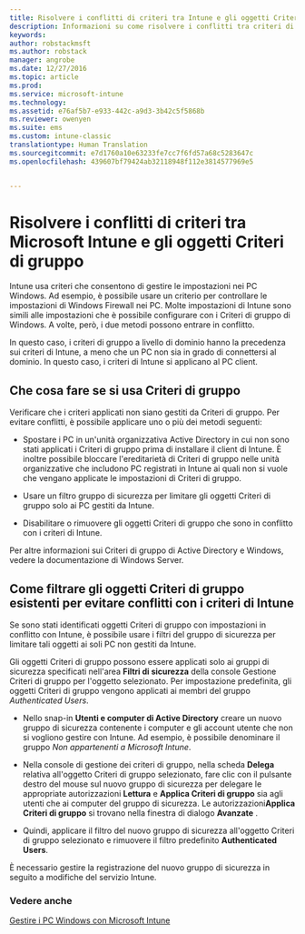 ```yaml
---
title: Risolvere i conflitti di criteri tra Intune e gli oggetti Criteri di gruppo | Documentazione Microsoft
description: Informazioni su come risolvere i conflitti tra criteri di configurazione di Intune e criteri di gruppo.
keywords: 
author: robstackmsft
ms.author: robstack
manager: angrobe
ms.date: 12/27/2016
ms.topic: article
ms.prod: 
ms.service: microsoft-intune
ms.technology: 
ms.assetid: e76af5b7-e933-442c-a9d3-3b42c5f5868b
ms.reviewer: owenyen
ms.suite: ems
ms.custom: intune-classic
translationtype: Human Translation
ms.sourcegitcommit: e7d1760a10e63233fe7cc7f6fd57a68c5283647c
ms.openlocfilehash: 439607bf79424ab32118948f112e3814577969e5


---
```


# <a name="resolve-group-policy-objects-gpo-and-microsoft-intune-policy-conflicts"></a>Risolvere i conflitti di criteri tra Microsoft Intune e gli oggetti Criteri di gruppo
Intune usa criteri che consentono di gestire le impostazioni nei PC Windows. Ad esempio, è possibile usare un criterio per controllare le impostazioni di Windows Firewall nei PC. Molte impostazioni di Intune sono simili alle impostazioni che è possibile configurare con i Criteri di gruppo di Windows. A volte, però, i due metodi possono entrare in conflitto.

In questo caso, i criteri di gruppo a livello di dominio hanno la precedenza sui criteri di Intune, a meno che un PC non sia in grado di connettersi al dominio. In questo caso, i criteri di Intune si applicano al PC client.

## <a name="what-to-do-if-you-are-using-group-policy"></a>Che cosa fare se si usa Criteri di gruppo
Verificare che i criteri applicati non siano gestiti da Criteri di gruppo. Per evitare conflitti, è possibile applicare uno o più dei metodi seguenti:

-   Spostare i PC in un'unità organizzativa Active Directory in cui non sono stati applicati i Criteri di gruppo prima di installare il client di Intune. È inoltre possibile bloccare l'ereditarietà di Criteri di gruppo nelle unità organizzative che includono PC registrati in Intune ai quali non si vuole che vengano applicate le impostazioni di Criteri di gruppo.

-   Usare un filtro gruppo di sicurezza per limitare gli oggetti Criteri di gruppo solo ai PC gestiti da Intune.

-   Disabilitare o rimuovere gli oggetti Criteri di gruppo che sono in conflitto con i criteri di Intune.

Per altre informazioni sui Criteri di gruppo di Active Directory e Windows, vedere la documentazione di Windows Server.

## <a name="how-to-filter-existing-gpos-to-avoid-conflicts-with-intune-policy"></a>Come filtrare gli oggetti Criteri di gruppo esistenti per evitare conflitti con i criteri di Intune
Se sono stati identificati oggetti Criteri di gruppo con impostazioni in conflitto con Intune, è possibile usare i filtri del gruppo di sicurezza per limitare tali oggetti ai soli PC non gestiti da Intune.

<!--- ### Use WMI filters
WMI filters selectively apply GPOs to computers that satisfy the conditions of a query. To apply a WMI filter, deploy a WMI class instance to all PCs in the enterprise before you enroll any PCs in the Intune service.

#### To apply WMI filters to a GPO

1.  Create a management object file by copying and pasting the following into a text file, and then saving it to a convenient location as **WIT.mof**. The file contains the WMI class instance that you deploy to PCs that you want to enroll in the Intune service.

    ```
    //Beginning of MOF file.
    #pragma classflags("forceupdate")
    #pragma namespace ("\\\\.\\Root")
    instance of __Namespace
    {
       Name = "WindowsIntune";
    };

    #pragma namespace ("\\\\.\\Root\\WindowsIntune")
    [
       Description("This class defines Microsoft Intune common properties")
    ]
    class WindowsIntune_ManagedNode
    {
       [ read, Description("This defines whether Microsoft Intune Policy is enabled"): DisableOverride ToSubClass ]
       boolean WindowsIntunePolicyEnabled;
       [ read, key, Description("This property defines the version." "Example: 1.0"): ToSubClass ]
       string Version;
    };

    instance of WindowsIntune_ManagedNode
    {
       Version = "1.0";
       WindowsIntunePolicyEnabled = 1;
    };
    ```

2.  Use either a startup script or Group Policy to deploy the file. The following is the deployment command for the startup script. The WMI class instance must be deployed before you enroll client PCs in the Intune service.

    **C:/Windows/System32/Wbem/MOFCOMP &lt;path to MOF file&gt;\wit.mof**

3.  Run either of the following commands to create the WMI filters, depending on whether the GPO you want to filter applies to PCs that are managed by using Intune or to PCs that are not managed by using Intune.

    -   For GPOs that apply to PCs that are not managed by using Intune, use the following:

        ```
        Namespace:root\WindowsIntune
        Query:  SELECT WindowsIntunePolicyEnabled FROM WindowsIntune_ManagedNode WHERE WindowsIntunePolicyEnabled=0
        ```

    -   For GPOs that apply to PCs that are managed by Intune, use the following:

        ```
        Namespace:root\WindowsIntune
        Query:  SELECT WindowsIntunePolicyEnabled FROM WindowsIntune_ManagedNode WHERE WindowsIntunePolicyEnabled=1
        ```

4.  Edit the GPO in the Group Policy Management console to apply the WMI filter that you created in the previous step.

    -   For GPOs that should apply only to PCs that you want to manage by using Intune, apply the filter **WindowsIntunePolicyEnabled=1**.

    -   For GPOs that should apply only to PCs that you do not want to manage by using Intune, apply the filter **WindowsIntunePolicyEnabled=0**.

For more information about how to apply WMI filters in Group Policy, see the blog post [Security Filtering, WMI Filtering, and Item-level Targeting in Group Policy Preferences](http://go.microsoft.com/fwlink/?LinkId=177883). --->


Gli oggetti Criteri di gruppo possono essere applicati solo ai gruppi di sicurezza specificati nell'area **Filtri di sicurezza** della console Gestione Criteri di gruppo per l'oggetto selezionato. Per impostazione predefinita, gli oggetti Criteri di gruppo vengono applicati ai membri del gruppo *Authenticated Users*.

-   Nello snap-in **Utenti e computer di Active Directory** creare un nuovo gruppo di sicurezza contenente i computer e gli account utente che non si vogliono gestire con Intune. Ad esempio, è possibile denominare il gruppo *Non appartenenti a Microsoft Intune*.

-   Nella console di gestione dei criteri di gruppo, nella scheda **Delega** relativa all'oggetto Criteri di gruppo selezionato, fare clic con il pulsante destro del mouse sul nuovo gruppo di sicurezza per delegare le appropriate autorizzazioni **Lettura** e **Applica Criteri di gruppo** sia agli utenti che ai computer del gruppo di sicurezza. Le autorizzazioni**Applica Criteri di gruppo** si trovano nella finestra di dialogo **Avanzate** .

-   Quindi, applicare il filtro del nuovo gruppo di sicurezza all'oggetto Criteri di gruppo selezionato e rimuovere il filtro predefinito **Authenticated Users**.

È necessario gestire la registrazione del nuovo gruppo di sicurezza in seguito a modifiche del servizio Intune.

### <a name="see-also"></a>Vedere anche
[Gestire i PC Windows con Microsoft Intune](manage-windows-pcs-with-microsoft-intune.md)



<!--HONumber=Dec16_HO5-->


